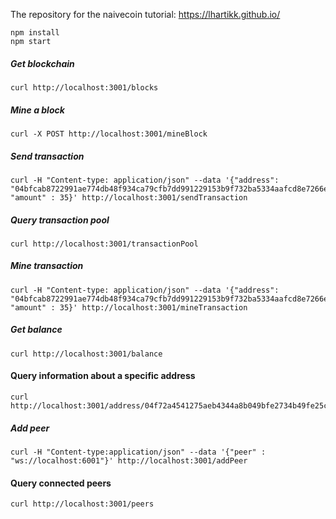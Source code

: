 The repository for the naivecoin tutorial: https://lhartikk.github.io/

```
npm install
npm start
```

##### Get blockchain
```
curl http://localhost:3001/blocks
```

##### Mine a block
```
curl -X POST http://localhost:3001/mineBlock
``` 

##### Send transaction
```
curl -H "Content-type: application/json" --data '{"address": "04bfcab8722991ae774db48f934ca79cfb7dd991229153b9f732ba5334aafcd8e7266e47076996b55a14bf9913ee3145ce0cfc1372ada8ada74bd287450313534b", "amount" : 35}' http://localhost:3001/sendTransaction
```

##### Query transaction pool
```
curl http://localhost:3001/transactionPool
```

##### Mine transaction
```
curl -H "Content-type: application/json" --data '{"address": "04bfcab8722991ae774db48f934ca79cfb7dd991229153b9f732ba5334aafcd8e7266e47076996b55a14bf9913ee3145ce0cfc1372ada8ada74bd287450313534b", "amount" : 35}' http://localhost:3001/mineTransaction
```

##### Get balance
```
curl http://localhost:3001/balance
```

#### Query information about a specific address
```
curl http://localhost:3001/address/04f72a4541275aeb4344a8b049bfe2734b49fe25c08d56918f033507b96a61f9e3c330c4fcd46d0854a712dc878b9c280abe90c788c47497e06df78b25bf60ae64
```

##### Add peer
```
curl -H "Content-type:application/json" --data '{"peer" : "ws://localhost:6001"}' http://localhost:3001/addPeer
```
#### Query connected peers
```
curl http://localhost:3001/peers
```
